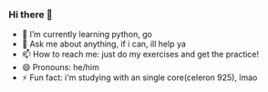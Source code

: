 ### Hi there 👋

<!--
**xnoro/xnoro** is a ✨ _special_ ✨ repository because its `README.md` (this file) appears on your GitHub profile.

Here are some ideas to get you started:

-->
- 🌱 I’m currently learning python, go
- 💬 Ask me about anything, if i can, ill help ya
- 📫 How to reach me: just do my exercises and get the practice!
- 😄 Pronouns: he/him
- ⚡ Fun fact: i'm studying with an single core(celeron 925), lmao
